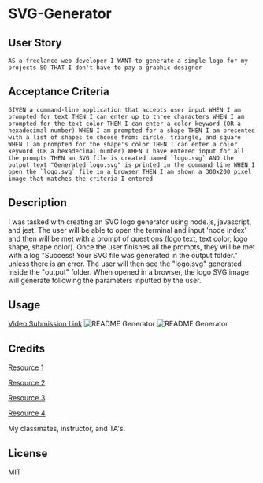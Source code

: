 # SVG-Generator

## User Story
``
AS a freelance web developer
I WANT to generate a simple logo for my projects
SO THAT I don't have to pay a graphic designer
``

## Acceptance Criteria
``
GIVEN a command-line application that accepts user input
WHEN I am prompted for text
THEN I can enter up to three characters
WHEN I am prompted for the text color
THEN I can enter a color keyword (OR a hexadecimal number)
WHEN I am prompted for a shape
THEN I am presented with a list of shapes to choose from: circle, triangle, and square
WHEN I am prompted for the shape's color
THEN I can enter a color keyword (OR a hexadecimal number)
WHEN I have entered input for all the prompts
THEN an SVG file is created named `logo.svg`
AND the output text "Generated logo.svg" is printed in the command line
WHEN I open the `logo.svg` file in a browser
THEN I am shown a 300x200 pixel image that matches the criteria I entered
``

## Description
 
I was tasked with creating an SVG logo generator using node.js, javascript, and jest. The user will be able to open the terminal and input 'node index' and then will be met with a prompt of questions (logo text, text color, logo shape, shape color). Once the user finishes all the prompts, they will be met with a log "Success! Your SVG file was generated in the output folder." unless there is an error. The user will then see the "logo.svg" generated inside the "output" folder. When opened in a browser, the logo SVG image will generate following the parameters inputted by the user. 

## Usage

 [Video Submission Link](https://drive.google.com/file/d/1ekTmNZqlc6dr0bh6MaezXMCEzWGiDFOC/view)
![README Generator](https://i.gyazo.com/b8bbac60fe3ed749a96139154a17e980.png)
![README Generator](https://i.gyazo.com/81f9e8a7dd2fb72163eed1818605d2eb.png)



## Credits

[Resource 1](https://www.w3schools.com/graphics/svg_polygon.asp)

[Resource 2](https://www.geeksforgeeks.org/node-js-fs-writefile-method/)

[Resource 3](https://www.w3schools.com/graphics/svg_rect.asp)

[Resource 4](https://www.adobe.com/creativecloud/file-types/image/vector/svg-file.html)

My classmates, instructor, and TA's.

## License

MIT

